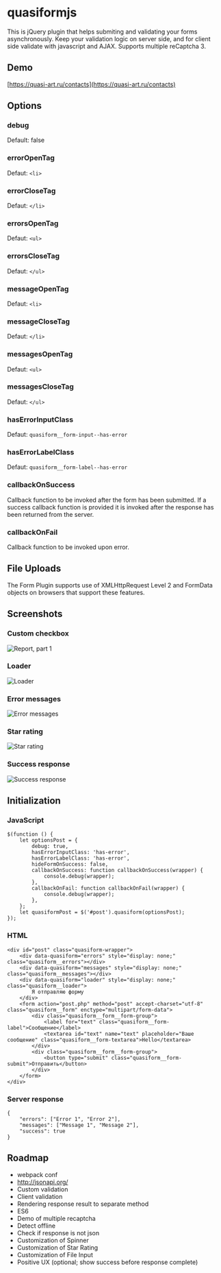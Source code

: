 # quasiformjs
This is jQuery plugin that helps submiting and validating your forms asynchronously. Keep your validation logic on server side, and for client side validate with javascript and AJAX.
Supports multiple reCaptcha 3.
## Demo ##
[https://quasi-art.ru/contacts](https://quasi-art.ru/contacts)
## Options ##
### debug ###
Default: false
### errorOpenTag ###
Defaut: `<li>`
### errorCloseTag ###
Defaut: `</li>`
### errorsOpenTag ###
Defaut: `<ul>`
### errorsCloseTag ###
Defaut: `</ul>`
### messageOpenTag ###
Defaut: `<li>`
### messageCloseTag ###
Defaut: `</li>`
### messagesOpenTag ###
Defaut: `<ul>`
### messagesCloseTag ###
Defaut: `</ul>`
### hasErrorInputClass ###
Defaut: `quasiform__form-input--has-error`
### hasErrorLabelClass ###
Defaut: `quasiform__form-label--has-error`
### callbackOnSuccess ###
Callback function to be invoked after the form has been submitted. If a success callback function is provided it is invoked after the response has been returned from the server.
### callbackOnFail ###
Callback function to be invoked upon error.
## File Uploads ##
The Form Plugin supports use of XMLHttpRequest Level 2 and FormData objects on browsers that support these features.
## Screenshots ##
### Custom checkbox ###
![Report, part 1](https://raw.githubusercontent.com/mishantrop/quasiformjs/master/test/screenshots/checkbox.png "Custom checkbox")
### Loader ###
![Loader](https://raw.githubusercontent.com/mishantrop/quasiformjs/master/test/screenshots/loader.png "Loader")
### Error messages ###
![Error messages](https://raw.githubusercontent.com/mishantrop/quasiformjs/master/test/screenshots/fail.png "Error messages")
### Star rating ###
![Star rating](https://raw.githubusercontent.com/mishantrop/quasiformjs/master/test/screenshots/stars.png "Star rating")
### Success response ###
![Success response](https://raw.githubusercontent.com/mishantrop/quasiformjs/master/test/screenshots/success.png "Success response")
## Initialization ##
### JavaScript ###
	$(function () {
	    let optionsPost = {
	        debug: true,
	        hasErrorInputClass: 'has-error',
	        hasErrorLabelClass: 'has-error',
	        hideFormOnSuccess: false,
	        callbackOnSuccess: function callbackOnSuccess(wrapper) {
	            console.debug(wrapper);
	        },
	        callbackOnFail: function callbackOnFail(wrapper) {
	            console.debug(wrapper);
	        },
	    };
	    let quasiformPost = $('#post').quasiform(optionsPost);
	});
### HTML ###
	<div id="post" class="quasiform-wrapper">
		<div data-quasiform="errors" style="display: none;" class="quasiform__errors"></div>
		<div data-quasiform="messages" style="display: none;" class="quasiform__messages"></div>
		<div data-quasiform="loader" style="display: none;" class="quasiform__loader">
			Я отправляю форму
		</div>
		<form action="post.php" method="post" accept-charset="utf-8" class="quasiform__form" enctype="multipart/form-data">
			<div class="quasiform__form__form-group">
				<label for="text" class="quasiform__form-label">Сообщение</label>
				<textarea id="text" name="text" placeholder="Ваше сообщение" class="quasiform__form-textarea">Hello</textarea>
			</div>
			<div class="quasiform__form__form-group">
				<button type="submit" class="quasiform__form-submit">Отправить</button>
			</div>
		</form>
	</div>
### Server response ###
	{
		"errors": ["Error 1", "Error 2"],
		"messages": ["Message 1", "Message 2"],
		"success": true
	}
## Roadmap ##
* webpack conf
* http://jsonapi.org/
* Custom validation
* Client validation
* Rendering response result to separate method
* ES6
* Demo of multiple recaptcha
* Detect offline
* Check if response is not json
* Customization of Spinner
* Customization of Star Rating
* Customization of File Input
* Positive UX (optional; show success before response complete)